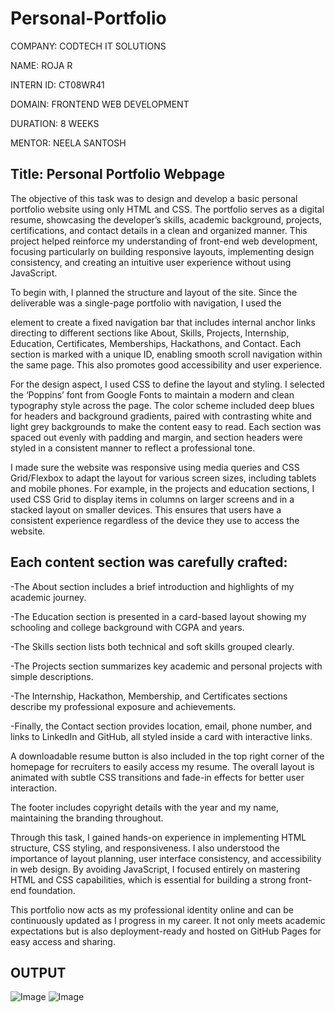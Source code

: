 # Personal-Portfolio

COMPANY: CODTECH IT SOLUTIONS

NAME: ROJA R

INTERN ID: CT08WR41

DOMAIN: FRONTEND WEB DEVELOPMENT

DURATION: 8 WEEKS

MENTOR: NEELA SANTOSH

## Title: Personal Portfolio Webpage
The objective of this task was to design and develop a basic personal portfolio website using only HTML and CSS. The portfolio serves as a digital resume, showcasing the developer’s skills, academic background, projects, certifications, and contact details in a clean and organized manner. This project helped reinforce my understanding of front-end web development, focusing particularly on building responsive layouts, implementing design consistency, and creating an intuitive user experience without using JavaScript.

To begin with, I planned the structure and layout of the site. Since the deliverable was a single-page portfolio with navigation, I used the <nav> element to create a fixed navigation bar that includes internal anchor links directing to different sections like About, Skills, Projects, Internship, Education, Certificates, Memberships, Hackathons, and Contact. Each section is marked with a unique ID, enabling smooth scroll navigation within the same page. This also promotes good accessibility and user experience.

For the design aspect, I used CSS to define the layout and styling. I selected the ‘Poppins’ font from Google Fonts to maintain a modern and clean typography style across the page. The color scheme included deep blues for headers and background gradients, paired with contrasting white and light grey backgrounds to make the content easy to read. Each section was spaced out evenly with padding and margin, and section headers were styled in a consistent manner to reflect a professional tone.

I made sure the website was responsive using media queries and CSS Grid/Flexbox to adapt the layout for various screen sizes, including tablets and mobile phones. For example, in the projects and education sections, I used CSS Grid to display items in columns on larger screens and in a stacked layout on smaller devices. This ensures that users have a consistent experience regardless of the device they use to access the website.

## Each content section was carefully crafted:

-The About section includes a brief introduction and highlights of my academic journey.

-The Education section is presented in a card-based layout showing my schooling and college background with CGPA and years.

-The Skills section lists both technical and soft skills grouped clearly.

-The Projects section summarizes key academic and personal projects with simple descriptions.

-The Internship, Hackathon, Membership, and Certificates sections describe my professional exposure and achievements.

-Finally, the Contact section provides location, email, phone number, and links to LinkedIn and GitHub, all styled inside a card with interactive links.

A downloadable resume button is also included in the top right corner of the homepage for recruiters to easily access my resume. The overall layout is animated with subtle CSS transitions and fade-in effects for better user interaction.

The footer includes copyright details with the year and my name, maintaining the branding throughout.

Through this task, I gained hands-on experience in implementing HTML structure, CSS styling, and responsiveness. I also understood the importance of layout planning, user interface consistency, and accessibility in web design. By avoiding JavaScript, I focused entirely on mastering HTML and CSS capabilities, which is essential for building a strong front-end foundation.

This portfolio now acts as my professional identity online and can be continuously updated as I progress in my career. It not only meets academic expectations but is also deployment-ready and hosted on GitHub Pages for easy access and sharing.


# OUTPUT
![Image](https://github.com/user-attachments/assets/d153e909-fc79-4b6e-bc83-57ff8629a8ee)
![Image](https://github.com/user-attachments/assets/0df098d8-c486-4c10-89f1-854443cda3bc)

